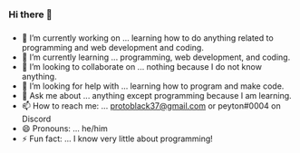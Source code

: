 ### Hi there 👋

###
- 🔭 I’m currently working on ... learning how to do anything related to programming and web development and coding.
- 🌱 I’m currently learning ... programming, web development, and coding.
- 👯 I’m looking to collaborate on ... nothing because I do not know anything.
- 🤔 I’m looking for help with ... learning how to program and make code.
- 💬 Ask me about ... anything except programming because I am learning.
- 📫 How to reach me: ... protoblack37@gmail.com or peyton#0004 on Discord
- 😄 Pronouns: ... he/him
- ⚡ Fun fact: ... I know very little about programming!

